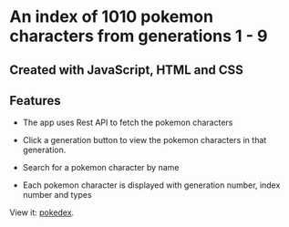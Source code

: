 # An index of 1010 pokemon characters from generations 1 - 9

## Created with JavaScript, HTML and CSS

## Features

- The app uses Rest API to fetch the pokemon characters

- Click a generation button to view the pokemon characters in that generation.

- Search for a pokemon character by name

- Each pokemon character is displayed with generation number, index number and types

View it: [pokedex](https://stacknatic.com/pokedex/).
